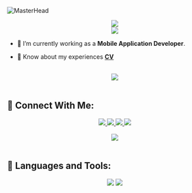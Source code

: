 ![MasterHead](https://miro.medium.com/max/1400/1*vkfI4nFNheC5v0p7wzDtGg.gif)

<div align="center">
    <img src="https://readme-typing-svg.herokuapp.com/?font=Righteous&size=35&center=true&vCenter=true&width=500&height=50&duration=4000&lines=Hi+There!+👋;+I'm+Mohamed+Magdy!+😎;" />
</div>

<div align="center">
    <img src="https://readme-typing-svg.herokuapp.com/?font=Righteous&size=35&center=true&vCenter=true&width=500&height=50&duration=4000&lines=Flutter+developer!+👨‍💻;" />
</div>

<p align="left">

- 🔭 I’m currently working as a **Mobile Application Developer**.


<p align="left">

- 📄 Know about my experiences **[CV](https://drive.google.com/file/d/1ujfIt2gxPuGJ05P0lhCz1CJjjwVUoVcP/view?usp=sharing)**

<br>
<div align="center">
    <img src="https://user-images.githubusercontent.com/73097560/115834477-dbab4500-a447-11eb-908a-139a6edaec5c.gif" />
</div>
<br>

## 🤝 Connect With Me:

<div align="center">
<a href="https://www.linkedin.com/in/mohammed-magdy-78b0a0108/" target="_blank">
    <img src="https://img.shields.io/badge/LinkedIn-0077B5?style=for-the-badge&logo=linkedin&logoColor=white" target="_blank" />
 </a>
</a>
  <a href="mailto:mohammedmagdy823@gmail.com">
    <img src="https://img.shields.io/badge/Gmail-333333?style=for-the-badge&logo=gmail&logoColor=red" />
  </a>
  <a href="https://wa.me/+201149504892/">
    <img src="https://img.shields.io/badge/WhatsApp-45678?style=for-the-badge&logo=whatsapp&logoColor=white" />
  </a>
   <a href="https://x.com/mohamadmagdy97">
    <img src="https://img.shields.io/badge/-000000?style=for-the-badge&logo=X&logoColor=white" />
  </a>
</div>

<br>
<div align="center">
    <img src="https://user-images.githubusercontent.com/73097560/115834477-dbab4500-a447-11eb-908a-139a6edaec5c.gif" />
</div>
<br>

## 🚀 Languages and Tools:

<div align="center">
    <img src="https://skillicons.dev/icons?i=java,flutter,dart,firebase,swift,c,graphql" />
    <img src="https://skillicons.dev/icons?i=github,androidstudio,vscode,figma,postman" /><br>
</div>
